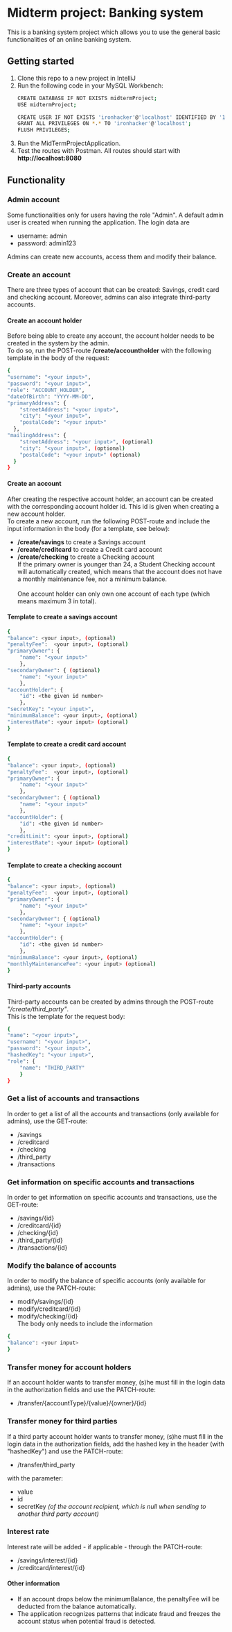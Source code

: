 # Midterm project: Banking system
This is a banking system project which allows you to use the general basic functionalities of an online banking system.

## Getting started
1. Clone this repo to a new project in IntelliJ
2. Run the following code in your MySQL Workbench:
   ```sh
   CREATE DATABASE IF NOT EXISTS midtermProject;
   USE midtermProject;

   CREATE USER IF NOT EXISTS 'ironhacker'@'localhost' IDENTIFIED BY '1r0nh4ck3r';
   GRANT ALL PRIVILEGES ON *.* TO 'ironhacker'@'localhost';
   FLUSH PRIVILEGES;
   ```
3. Run the MidTermProjectApplication.
4. Test the routes with Postman. All routes should start with **http://localhost:8080**

## Functionality
### Admin account
Some functionalities only for users having the role "Admin". A default admin user is created when running the application.
The login data are<br>
- username: admin
- password: admin123

Admins can create new accounts, access them and modify their balance.
### Create an account
There are three types of account that can be created: Savings, credit card and checking account.
Moreover, admins can also integrate third-party accounts.

#### Create an account holder
Before being able to create any account, the account holder needs to be created in the system by the admin.<br>
To do so, run the POST-route **/create/accountholder** with the following template in the body of the request:<br>
```sh
{
"username": "<your input>",
"password": "<your input>",
"role": "ACCOUNT_HOLDER",
"dateOfBirth": "YYYY-MM-DD",
"primaryAddress": {
    "streetAddress": "<your input>",
    "city": "<your input>",
    "postalCode": "<your input>"
  },
"mailingAddress": {
    "streetAddress": "<your input>", (optional)
    "city": "<your input>", (optional)
    "postalCode": "<your input>" (optional)
  }
}
```
#### Create an account
After creating the respective account holder, an account can be created with the corresponding account holder id.
This id is given when creating a new account holder.<br>
To create a new account, run the following POST-route and include the input information in the body (for a template, see below):<br>
- **/create/savings** to create a Savings account
- **/create/creditcard** to create a Credit card account
- **/create/checking** to create a Checking account <br>
If the primary owner is younger than 24, a Student Checking account will automatically created, which means that 
the account does not have a monthly maintenance fee, nor a minimum balance.
<br><br>
One account holder can only own one account of each type (which means maximum 3 in total).
#### Template to create a savings account
```sh
{
"balance": <your input>, (optional)
"penaltyFee":  <your input>, (optional)
"primaryOwner": { 
    "name": "<your input>" 
    }, 
"secondaryOwner": { (optional)
    "name": "<your input>" 
    }, 
"accountHolder": { 
    "id": <the given id number>
    },
"secretKey": "<your input>",
"minimumBalance": <your input>, (optional)
"interestRate": <your input> (optional)
}
```
#### Template to create a credit card account 
```sh
{
"balance": <your input>, (optional)
"penaltyFee":  <your input>, (optional)
"primaryOwner": { 
    "name": "<your input>" 
    }, 
"secondaryOwner": { (optional)
    "name": "<your input>" 
    }, 
"accountHolder": { 
    "id": <the given id number>
    },
"creditLimit": <your input>, (optional)
"interestRate": <your input> (optional)
}
```

#### Template to create a checking account
```sh
{
"balance": <your input>, (optional)
"penaltyFee":  <your input>, (optional)
"primaryOwner": { 
    "name": "<your input>" 
    }, 
"secondaryOwner": { (optional)
    "name": "<your input>" 
    }, 
"accountHolder": { 
    "id": <the given id number>
    },
"minimumBalance": <your input>, (optional)
"monthlyMaintenanceFee": <your input> (optional)
}
```
#### Third-party accounts
Third-party accounts can be created by admins through the POST-route *"/create/third_party"*.<br>
This is the template for the request body:
```sh
{ 
"name": "<your input>",
"username": "<your input>",
"password": "<your input>",
"hashedKey": "<your input>",
"role": {
    "name": "THIRD_PARTY"
    }
}
```

### Get a list of accounts and transactions
In order to get a list of all the accounts and transactions (only available for admins),
use the GET-route:<br>
- /savings
- /creditcard
- /checking
- /third_party
- /transactions

### Get information on specific accounts and transactions
In order to get information on specific accounts and transactions,
use the GET-route:<br>
- /savings/{id}
- /creditcard/{id}
- /checking/{id}
- /third_party/{id}
- /transactions/{id}
### Modify the balance of accounts
In order to modify the balance of specific accounts (only available for admins),
use the PATCH-route:<br>
- modify/savings/{id}
- modify/creditcard/{id}
- modify/checking/{id} <br>
The body only needs to include the information 
```sh
{
"balance": <your input>
}
```
### Transfer money for account holders
If an account holder wants to transfer money, (s)he must fill in the login data in the authorization fields
and use the PATCH-route:<br>
- /transfer/{accountType}/{value}/{owner}/{id}
### Transfer money for third parties
If a third party account holder wants to transfer money, (s)he must fill in the login data in the authorization fields,
add the hashed key in the header (with "hashedKey") and use the PATCH-route:<br>
- /transfer/third_party <br>

with the parameter:<br>
- value
- id
- secretKey *(of the account recipient, which is null when sending to another third party account)*
### Interest rate
Interest rate will be added - if applicable - through the PATCH-route:<br>
- /savings/interest/{id}
- /creditcard/interest/{id}<br>
#### Other information
- If an account drops below the minimumBalance, the penaltyFee will be deducted from the balance automatically.
- The application recognizes patterns that indicate fraud and freezes the account status when potential fraud is detected.




